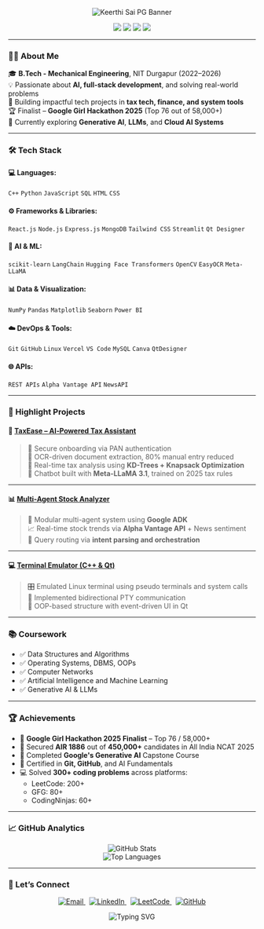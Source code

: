 <!-- Banner Image -->
<p align="center">
  <img src="https://capsule-render.vercel.app/api?type=waving&color=gradient&height=200&section=header&text=Keerthi%20Sai%20PG&fontSize=40&fontAlignY=35&desc=Full-Stack%20Developer%20%7C%20AI%20Explorer%20%7C%20Innovator&descAlignY=60&animation=twinkling" alt="Keerthi Sai PG Banner"/>
</p>

<!-- Contact Buttons -->
<p align="center">
  <a href="mailto:keerthisaipg@gmail.com"><img src="https://img.shields.io/badge/Gmail-D14836?style=for-the-badge&logo=gmail&logoColor=white"></a>
  <a href="https://www.linkedin.com/in/keerthi-sai-pg-862b87222/"><img src="https://img.shields.io/badge/LinkedIn-0077B5?style=for-the-badge&logo=linkedin&logoColor=white"></a>
  <a href="https://github.com/KeerthiSaiPG"><img src="https://img.shields.io/badge/GitHub-171515?style=for-the-badge&logo=github&logoColor=white"></a>
  <a href="https://leetcode.com/u/fSYndPFVky/"><img src="https://img.shields.io/badge/LeetCode-FFA116?style=for-the-badge&logo=leetcode&logoColor=white"></a>
</p>

---

### 👩‍💻 About Me

🎓 **B.Tech - Mechanical Engineering**, NIT Durgapur (2022–2026)   
💡 Passionate about **AI, full-stack development**, and solving real-world problems  
🚀 Building impactful tech projects in **tax tech, finance, and system tools**  
🏆 Finalist – **Google Girl Hackathon 2025** (Top 76 out of 58,000+)  
🧠 Currently exploring **Generative AI**, **LLMs**, and **Cloud AI Systems**

---

### 🛠️ Tech Stack

#### 💻 Languages:
`C++` `Python` `JavaScript` `SQL` `HTML` `CSS`

#### ⚙️ Frameworks & Libraries:
`React.js` `Node.js` `Express.js` `MongoDB` `Tailwind CSS` `Streamlit` `Qt Designer`

#### 🤖 AI & ML:
`scikit-learn` `LangChain` `Hugging Face Transformers` `OpenCV` `EasyOCR` `Meta-LLaMA`

#### 📊 Data & Visualization:
`NumPy` `Pandas` `Matplotlib` `Seaborn` `Power BI`

#### ☁️ DevOps & Tools:
`Git` `GitHub` `Linux` `Vercel` `VS Code` `MySQL` `Canva` `QtDesigner`

#### 🌐 APIs:
`REST APIs` `Alpha Vantage API` `NewsAPI`

---

### 🚀 Highlight Projects

#### 🧾 [TaxEase – AI‑Powered Tax Assistant](https://github.com/KeerthiSaiPG/TaxEase.Ai)
> 🔐 Secure onboarding via PAN authentication  
> 📄 OCR-driven document extraction, 80% manual entry reduced  
> 🧠 Real-time tax analysis using **KD-Trees + Knapsack Optimization**  
> 💬 Chatbot built with **Meta-LLaMA 3.1**, trained on 2025 tax rules

---

#### 📊 [Multi-Agent Stock Analyzer](https://github.com/KeerthiSaiPG/multi-agent-stock-analysis)
> 🤖 Modular multi-agent system using **Google ADK**  
> 📈 Real-time stock trends via **Alpha Vantage API** + News sentiment  
> 🧠 Query routing via **intent parsing and orchestration**

---

#### 💻 [Terminal Emulator (C++ & Qt)](https://github.com/KeerthiSaiPG/Terminal-Emulator-cpp-qt)
> 🎛️ Emulated Linux terminal using pseudo terminals and system calls  
> 🔁 Implemented bidirectional PTY communication  
> 🔧 OOP-based structure with event-driven UI in Qt

---

### 📚 Coursework

- ✅ Data Structures and Algorithms  
- ✅ Operating Systems, DBMS, OOPs  
- ✅ Computer Networks  
- ✅ Artificial Intelligence and Machine Learning  
- ✅ Generative AI & LLMs  

---

### 🏆 Achievements

- 🏅 **Google Girl Hackathon 2025 Finalist** – Top 76 / 58,000+
- 🏅 Secured **AIR 1886** out of **450,000+** candidates in All India NCAT 2025
- 🧠 Completed **Google's Generative AI** Capstone Course  
- 📜 Certified in **Git, GitHub**, and AI Fundamentals  
- 💻 Solved **300+ coding problems** across platforms:  
  - LeetCode: 200+  
  - GFG: 80+  
  - CodingNinjas: 60+

---

### 📈 GitHub Analytics

<p align="center">
  <img src="https://github-readme-stats.vercel.app/api?username=KeerthiSaiPG&show_icons=true&theme=tokyonight&count_private=true&hide_title=false" alt="GitHub Stats">
  <br>
  <img src="https://github-readme-stats.vercel.app/api/top-langs/?username=KeerthiSaiPG&layout=compact&theme=tokyonight" alt="Top Languages">
</p>

---

### 🤝 Let’s Connect

<div align="center">
  <a href="mailto:keerthisaipg@gmail.com">
    <img alt="Email" src="https://img.shields.io/badge/Email-DB4437?style=for-the-badge&logo=gmail&logoColor=white"/>
  </a>
  &nbsp;
  <a href="https://www.linkedin.com/in/keerthi-sai-pg-862b87222/">
    <img alt="LinkedIn" src="https://img.shields.io/badge/LinkedIn-0A66C2?style=for-the-badge&logo=linkedin&logoColor=white"/>
  </a>
  &nbsp;
  <a href="https://leetcode.com/u/fSYndPFVky/">
    <img alt="LeetCode" src="https://img.shields.io/badge/LeetCode-FFA116?style=for-the-badge&logo=leetcode&logoColor=white"/>
  </a>
  &nbsp;
  <a href="https://github.com/KeerthiSaiPG">
    <img alt="GitHub" src="https://img.shields.io/badge/GitHub-181717?style=for-the-badge&logo=github&logoColor=white"/>
  </a>
</div>

<!-- Footer -->
<p align="center">
  <img src="https://readme-typing-svg.herokuapp.com?font=Fira+Code&weight=700&size=20&pause=1000&color=F775B6&center=true&vCenter=true&width=435&lines=Thanks+for+visiting+my+profile!" alt="Typing SVG">
</p>
